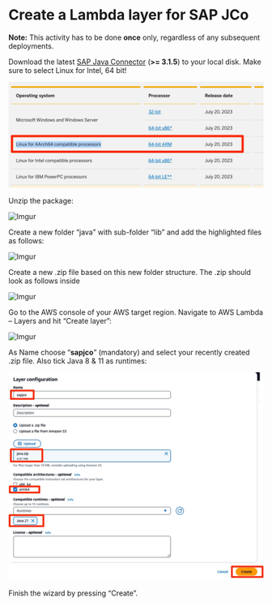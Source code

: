 # Create a Lambda layer for SAP JCo

**Note:** This activity has to be done **once** only, regardless of any subsequent deployments.

Download the latest [SAP Java Connector](https://support.sap.com/en/product/connectors/jco.html) (**>= 3.1.5**) to your local disk.
Make sure to select Linux for Intel, 64 bit!

![SAPDownload](../assets/ly0.png)

Unzip the package:

![Imgur](../assets/ly1.png)

Create a new folder “java” with sub-folder “lib” and add the highlighted files as follows:

![Imgur](../assets/ly2.png)

Create a new .zip file based on this new folder structure. The .zip should look as follows inside

![Imgur](../assets/ly3.png)

Go to the AWS console of your AWS target region. Navigate to AWS Lambda – Layers and hit “Create layer”:

![Imgur](../assets/ly4.png)

As Name choose “**sapjco**” (mandatory) and select your recently created .zip file. Also tick Java 8 & 11 as runtimes:

![Imgur](../assets/ly5.png)

Finish the wizard by pressing “Create”.